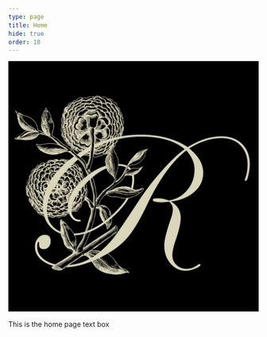```yaml
---
type: page
title: Home
hide: true
order: 10
---
```

![](/assets/img/r-logo-illustration-inverted.jpg)

This is the home page text box
